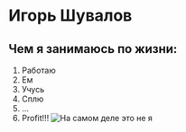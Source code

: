 # Игорь Шувалов

## Чем я занимаюсь по жизни:

1. Работаю
2. Ем
3. Учусь
4. Сплю
5. ...
6. Profit!!!
![На самом деле это не я](https://memepedia.ru/wp-content/uploads/2016/03/large_p19d7nh1hm1i37tnuim11ebqo5c1.jpg)

